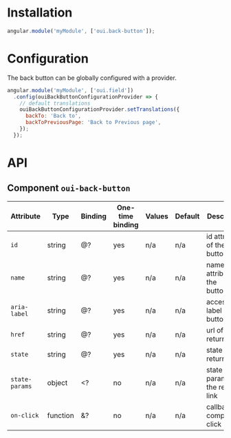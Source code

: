 # Installation

```js
angular.module('myModule', ['oui.back-button']);
```

# Configuration

The back button can be globally configured with a provider.

```js
angular.module('myModule', ['oui.field'])
  .config(ouiBackButtonConfigurationProvider => {
    // default translations
    ouiBackButtonConfigurationProvider.setTranslations({
      backTo: 'Back to',
      backToPreviousPage: 'Back to Previous page',
    });
  });
```

# API

## Component `oui-back-button`

| Attribute                 | Type      | Binding   | One-time binding  | Values | Default          | Description
| ----                      | ----      | ----      | ----              | ----   | ----             | ----
| `id`                      | string    | @?        | yes               | n/a    | n/a              | id attribute of the button/link
| `name`                    | string    | @?        | yes               | n/a    | n/a              | name attribute of the button/link
| `aria-label`              | string    | @?        | yes               | n/a    | n/a              | accessibility label of the button/link
| `href`                    | string    | @?        | yes               | n/a    | n/a              | url of the return link
| `state`                   | string    | @?        | yes               | n/a    | n/a              | state of the return link
| `state-params`            | object    | <?        | no                | n/a    | n/a              | state params of the return link
| `on-click`                | function  | &?        | no                | n/a    | n/a              | callback on component click

